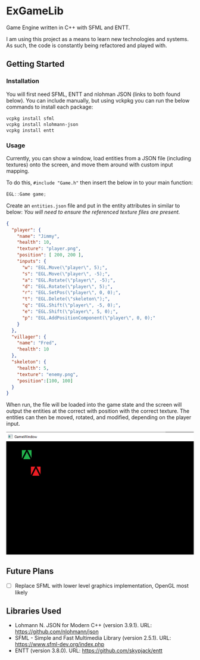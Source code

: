 # ExGameLib

Game Engine written in C++ with SFML and ENTT.

I am using this project as a means to learn new technologies and systems. As such, the code is constantly being refactored and played with. 

## Getting Started

### Installation
You will first need SFML, ENTT and nlohman JSON (links to both found below). You can include manually, but using vckpkg you can run the below commands to install each package:
```
vcpkg install sfml
vcpkg install nlohmann-json
vcpkg install entt
```

### Usage

Currently, you can show a window, load entities from a JSON file (including textures) onto the screen, and move them around with custom input mapping.

To do this, `#include "Game.h"` then insert the below in to your main function:

```cpp
EGL::Game game;
```

Create an `entities.json` file and put in the entity attributes in similar to below:
*You will need to ensure the referenced texture files are present.*
```json
{
  "player": {
    "name": "Jimmy",
    "health": 10,
    "texture": "player.png",
    "position": [ 200, 200 ],
    "inputs": {
      "w": "EGL.Move(\"player\", 5);",
      "s": "EGL.Move(\"player\", -5);",
      "a": "EGL.Rotate(\"player\", -5);",
      "d": "EGL.Rotate(\"player\", 5);",
      "r": "EGL.SetPos(\"player\", 0, 0);",
      "t": "EGL.Delete(\"skeleton\");",
      "q": "EGL.Shift(\"player\", -5, 0);",
      "e": "EGL.Shift(\"player\", 5, 0);",
      "p": "EGL.AddPositionComponent(\"player\", 0, 0);" 
    }
  },
  "villager": {
    "name": "Fred",
    "health": 10
  },
  "skeleton": {
    "health": 5,
    "texture": "enemy.png",
    "position":[100, 100]
  }
}
```

When run, the file will be loaded into the game state and the screen will output the entities at the correct with position with the correct texture. The entities can then be moved, rotated, and modified, depending on the player input. 

![](Assets/example1.gif)

## Future Plans
- [ ] Replace SFML with lower level graphics implementation, OpenGL most likely

## Libraries Used
- Lohmann N. JSON for Modern C++ (version 3.9.1). URL: https://github.com/nlohmann/json
- SFML - Simple and Fast Multimedia Library (version 2.5.1). URL: https://www.sfml-dev.org/index.php
- ENTT (version 3.8.0). URL: https://github.com/skypjack/entt
